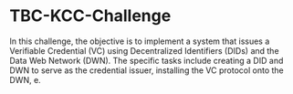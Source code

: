 # TBC-KCC-Challenge
In this challenge, the objective is to implement a system that issues a Verifiable Credential (VC) using Decentralized Identifiers (DIDs) and the Data Web Network (DWN). The specific tasks include creating a DID and DWN to serve as the credential issuer, installing the VC protocol onto the DWN, e.
